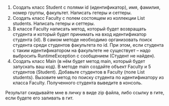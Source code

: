 1.	Создать класс Student с полями id (идентификатор), имя, фамилия, номер группы, факультет. Написать гетеры и сеттеры.
2.	Создать класс Faculty с полем состоящем из коллекции List<Student> students. Написать гетеры и сеттеры.
3.	В классе Faculty написать метод, который будет возвращать студента и который будет принимать на вход идентификатор студента (id). В самом методе необходимо организовать поиск студента среди студентов факультета по id. При этом, если студента с таким идентификатором на факультете не существует – надо выбросить RuntimeException с сообщением (Студент не найден).
4.	Создать класс Main (в нём будет метод main, который будет запускать ваш код). В методе main cоздайте объект Faculty и 5 студентов (Student). Добавьте студентов в Faculty (поле List<Student> students). Вызовите метод по поиску студента по идентификатору из класса Faculty. Полученного студента выведите в консоль. 

Результат скидывайте мне в личку в виде zip файла, либо ссылку в гите, если будете его заливать в гит.
